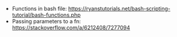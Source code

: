 * Functions in bash file: https://ryanstutorials.net/bash-scripting-tutorial/bash-functions.php
* Passing parameters to a fn: https://stackoverflow.com/a/6212408/7277094
 
